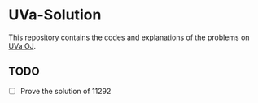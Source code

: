 # UVa-Solution

This repository contains the codes and explanations of the problems on [UVa OJ](https://uva.onlinejudge.org/index.php).

## TODO

- [ ] Prove the solution of 11292
